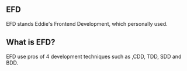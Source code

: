 ## EFD

EFD stands Eddie's Frontend Development, which personally used.

## What is EFD?

EFD use pros of 4 development techniques such as ,CDD, TDD, SDD and BDD. 
